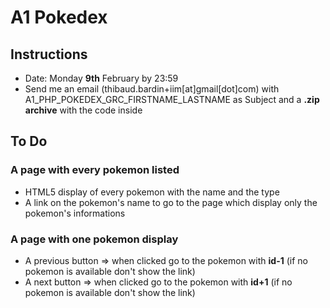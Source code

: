 # A1 Pokedex

## Instructions

* Date: Monday **9th** February by 23:59
* Send me an email (thibaud.bardin+iim[at]gmail[dot]com) with A1_PHP_POKEDEX_GRC_FIRSTNAME_LASTNAME as Subject and a **.zip archive** with the code inside

## To Do

### A page with every pokemon listed

* HTML5 display of every pokemon with the name and the type
* A link on the pokemon's name to go to the page which display only the pokemon's informations

### A page with one pokemon display

* A previous button => when clicked go to the pokemon with **id-1** (if no pokemon is available don't show the link)
* A next button => when clicked go to the pokemon with **id+1** (if no pokemon is available don't show the link)

